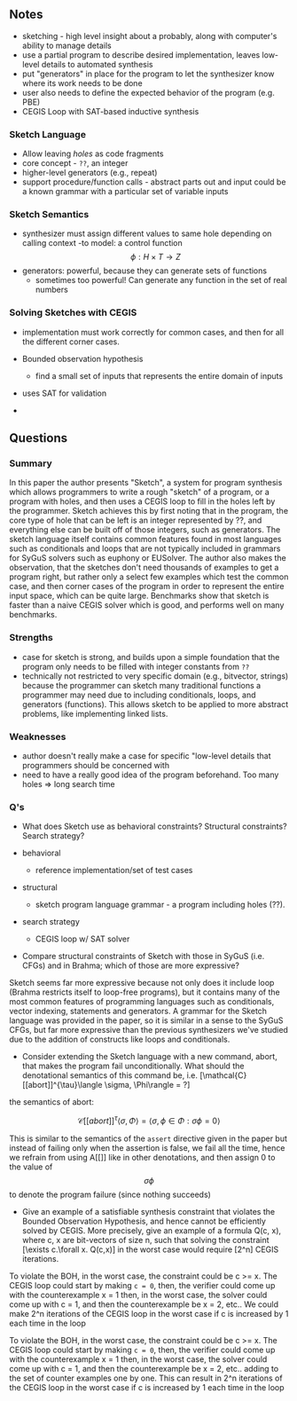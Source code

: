 
## Notes

- sketching - high level insight about a probably, along with computer's
  ability to manage details
- use a partial program to describe desired implementation, leaves
  low-level details to automated synthesis
- put "generators" in place for the program to let the synthesizer know
  where its work needs to be done
- user also needs to define the expected behavior of the program (e.g.
  PBE)
- CEGIS Loop with SAT-based inductive synthesis

### Sketch Language

- Allow leaving _holes_ as code fragments
- core concept - `??`, an integer
- higher-level generators (e.g., repeat)
- support procedure/function calls - abstract parts out and input could be a
  known grammar with a particular set of variable inputs

### Sketch Semantics

- synthesizer must assign different values to same hole depending on calling context
    -to model: a control function $$\phi: H \times T \rightarrow Z$$
- generators: powerful, because they can generate sets of functions
    - sometimes too powerful! Can generate any function in the set of real
    numbers


### Solving Sketches with CEGIS

- implementation must work correctly for common cases, and then for all the different corner cases.
- Bounded observation hypothesis
    - find a small set of inputs that represents the entire domain of inputs
- uses SAT for validation

- 

## Questions

### Summary

In this paper the author presents "Sketch", a system for program synthesis which
allows programmers to write a rough "sketch" of a program, or a program with
holes, and then uses a CEGIS loop to fill in the holes left by the programmer.
Sketch achieves this by first noting that in the program, the core type of hole
that can be left is an integer represented by ??, and everything else can be
built off of those integers, such as generators. The sketch language itself
contains common features found in most languages such as conditionals and loops
that are not typically included in grammars for SyGuS solvers such as euphony or
EUSolver. The author also makes the observation, that the sketches don't need
thousands of examples to get a program right, but rather only a select few
examples which test the common case, and then corner cases of the program in
order to represent the entire input space, which can be quite large. Benchmarks
show that sketch is faster than a naive CEGIS solver which is good, and performs
well on many benchmarks.


### Strengths

- case for sketch is strong, and builds upon a simple foundation that the
  program only needs to be filled with integer constants from `??`
- technically not restricted to very specific domain (e.g., bitvector, strings)
  because the programmer can sketch many traditional functions a programmer may
  need due to including conditionals, loops, and generators (functions). This
  allows sketch to be applied to more abstract problems, like implementing
  linked lists.

### Weaknesses

- author doesn't really make a case for specific "low-level details that
programmers should be concerned with
- need to have a really good idea of the program beforehand. Too many holes =>
  long search time


### Q's

- What does Sketch use as behavioral constraints? Structural constraints? Search strategy?

- behavioral
    - reference implementation/set of test cases
- structural
    - sketch program language grammar - a program including holes (??).
- search strategy
    - CEGIS loop w/ SAT solver


- Compare structural constraints of Sketch with those in SyGuS (i.e. CFGs) and in Brahma; which of those are more expressive?

Sketch seems far more expressive because not only does it include loop (Brahma restricts itself to loop-free programs), but it contains many of the most common
features of programming languages such as conditionals, vector indexing, statements
and generators. A grammar for the Sketch language was provided in the paper, 
so it is similar in a sense to the SyGuS CFGs, but far more expressive than
the previous synthesizers we've studied due to the addition of constructs like
loops and conditionals.

- Consider extending the Sketch language with a new command, abort, that makes the program fail unconditionally. What should the denotational semantics of this command be, i.e. [\mathcal{C}[[abort]]^{\tau}\langle \sigma, \Phi\rangle = ?]

the semantics of abort:

$$ \mathcal{C}[[abort]]^{\tau}\langle \sigma, \Phi\rangle = \langle\sigma,{\phi \in \Phi : \sigma\phi = 0} \rangle $$

This is similar to the semantics of the `assert` directive given in the paper
but instead of failing only when the assertion is false, we fail all the time,
hence we refrain from using A[[]] like in other denotations, and then assign 0
to the value of $$\sigma\phi$$ to denote the program failure (since nothing succeeds)

- Give an example of a satisfiable synthesis constraint that violates the Bounded Observation Hypothesis, and hence cannot be efficiently solved by CEGIS. More precisely, give an example of a formula Q(c, x), where c, x are bit-vectors of size n, such that solving the constraint [\exists c.\forall x. Q(c,x)] in the worst case would require [2^n] CEGIS iterations.

To violate the BOH, in the worst case, the constraint could be c >= x. The CEGIS loop
could start by making `c = 0`, then, the verifier could come up with the counterexample x = 1
then, in the worst case, the solver could come up with c = 1, and then the counterexample
be x = 2, etc.. We could make 2^n iterations of the CEGIS loop in the worst case if
c is increased by 1 each time in the loop


To violate the BOH, in the worst case, the constraint could be c >= x. The CEGIS
loop could start by making `c = 0`, then, the verifier could come up with the
counterexample x = 1 then, in the worst case, the solver could come up with c =
1, and then the counterexample be x = 2, etc.. adding to the set of counter
examples one by one. This can result in 2^n iterations of the CEGIS loop in the
worst case if c is increased by 1 each time in the loop